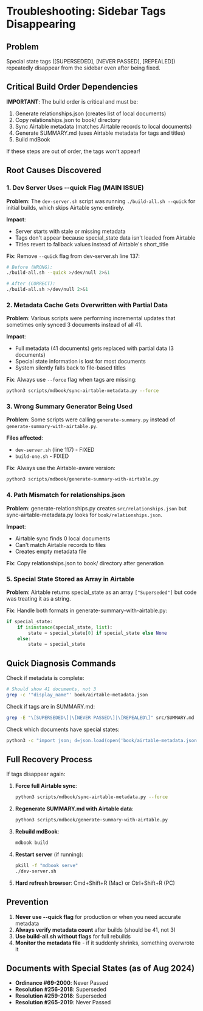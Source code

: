 # Troubleshooting: Sidebar Tags Disappearing

## Problem
Special state tags ([SUPERSEDED], [NEVER PASSED], [REPEALED]) repeatedly disappear from the sidebar even after being fixed.

## Critical Build Order Dependencies

**IMPORTANT**: The build order is critical and must be:
1. Generate relationships.json (creates list of local documents)
2. Copy relationships.json to book/ directory
3. Sync Airtable metadata (matches Airtable records to local documents)
4. Generate SUMMARY.md (uses Airtable metadata for tags and titles)
5. Build mdBook

If these steps are out of order, the tags won't appear!

## Root Causes Discovered

### 1. Dev Server Uses --quick Flag (MAIN ISSUE)
**Problem**: The `dev-server.sh` script was running `./build-all.sh --quick` for initial builds, which skips Airtable sync entirely.

**Impact**: 
- Server starts with stale or missing metadata
- Tags don't appear because special_state data isn't loaded from Airtable
- Titles revert to fallback values instead of Airtable's short_title

**Fix**: Remove `--quick` flag from dev-server.sh line 137:
```bash
# Before (WRONG):
./build-all.sh --quick >/dev/null 2>&1

# After (CORRECT):
./build-all.sh >/dev/null 2>&1
```

### 2. Metadata Cache Gets Overwritten with Partial Data
**Problem**: Various scripts were performing incremental updates that sometimes only synced 3 documents instead of all 41.

**Impact**: 
- Full metadata (41 documents) gets replaced with partial data (3 documents)
- Special state information is lost for most documents
- System silently falls back to file-based titles

**Fix**: Always use `--force` flag when tags are missing:
```bash
python3 scripts/mdbook/sync-airtable-metadata.py --force
```

### 3. Wrong Summary Generator Being Used
**Problem**: Some scripts were calling `generate-summary.py` instead of `generate-summary-with-airtable.py`.

**Files affected**:
- `dev-server.sh` (line 117) - FIXED
- `build-one.sh` - FIXED

**Fix**: Always use the Airtable-aware version:
```bash
python3 scripts/mdbook/generate-summary-with-airtable.py
```

### 4. Path Mismatch for relationships.json
**Problem**: generate-relationships.py creates `src/relationships.json` but sync-airtable-metadata.py looks for `book/relationships.json`.

**Impact**: 
- Airtable sync finds 0 local documents
- Can't match Airtable records to files
- Creates empty metadata file

**Fix**: Copy relationships.json to book/ directory after generation

### 5. Special State Stored as Array in Airtable
**Problem**: Airtable returns special_state as an array `["Superseded"]` but code was treating it as a string.

**Fix**: Handle both formats in generate-summary-with-airtable.py:
```python
if special_state:
    if isinstance(special_state, list):
        state = special_state[0] if special_state else None
    else:
        state = special_state
```

## Quick Diagnosis Commands

Check if metadata is complete:
```bash
# Should show 41 documents, not 3
grep -c '"display_name"' book/airtable-metadata.json
```

Check if tags are in SUMMARY.md:
```bash
grep -E "\[SUPERSEDED\]|\[NEVER PASSED\]|\[REPEALED\]" src/SUMMARY.md
```

Check which documents have special states:
```bash
python3 -c "import json; d=json.load(open('book/airtable-metadata.json')); [print(k, v.get('special_state')) for k,v in d['documents'].items() if v.get('special_state')]"
```

## Full Recovery Process

If tags disappear again:

1. **Force full Airtable sync**:
   ```bash
   python3 scripts/mdbook/sync-airtable-metadata.py --force
   ```

2. **Regenerate SUMMARY.md with Airtable data**:
   ```bash
   python3 scripts/mdbook/generate-summary-with-airtable.py
   ```

3. **Rebuild mdBook**:
   ```bash
   mdbook build
   ```

4. **Restart server** (if running):
   ```bash
   pkill -f "mdbook serve"
   ./dev-server.sh
   ```

5. **Hard refresh browser**: Cmd+Shift+R (Mac) or Ctrl+Shift+R (PC)

## Prevention

1. **Never use --quick flag** for production or when you need accurate metadata
2. **Always verify metadata count** after builds (should be 41, not 3)
3. **Use build-all.sh without flags** for full rebuilds
4. **Monitor the metadata file** - if it suddenly shrinks, something overwrote it

## Documents with Special States (as of Aug 2024)

- **Ordinance #69-2000**: Never Passed
- **Resolution #256-2018**: Superseded  
- **Resolution #259-2018**: Superseded
- **Resolution #265-2019**: Never Passed